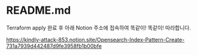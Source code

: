# README.md

Terraform apply 완료 후 아래 Notion 주소에 접속하여 똑같이! 똑같이! 따라합니다.

https://kindly-attack-853.notion.site/Opensearch-Index-Pattern-Create-731a7939d442487d9fe3958fb1b00bfe 
